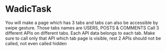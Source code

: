 # WadicTask
You will make a page which has 3 tabs and tabs can also be accessible by swipe gesture. Those tabs names are USERS, POSTS &amp; COMMENTS Call 3 different APIs on different tabs. Each API data belongs to each tab.   Make sure to call only that API which tab page is visible, rest 2 APIs should not be called, not even called hidden
